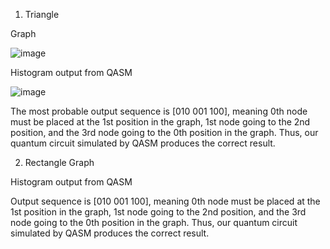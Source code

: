 1. Triangle

Graph

![image](https://user-images.githubusercontent.com/20588061/108458684-75277080-72b8-11eb-94d9-90f8a89d284b.png)

Histogram output from QASM

![image](https://user-images.githubusercontent.com/20588061/108458618-5d4fec80-72b8-11eb-8693-7cc416ecb8ef.png)

The most probable output sequence is [010 001 100], meaning 0th node must be placed at the 1st position in the graph, 1st node going to the 2nd position, and the 3rd node going to the 0th position in the graph. Thus, our quantum circuit simulated by QASM produces the correct result.


2. Rectangle
Graph


Histogram output from QASM

Output sequence is [010 001 100], meaning 0th node must be placed at the 1st position in the graph, 1st node going to the 2nd position, and the 3rd node going to the 0th position in the graph. Thus, our quantum circuit simulated by QASM produces the correct result.
